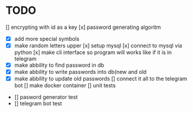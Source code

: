 # TODO
[] encrypting with id as a key
[x] password generating algoritm
- [x] add more special symbols
- [x] make random letters upper
[x] setup mysql
[x] connect to mysql via python
[x] make cli interface so program will works like if it is in telegram
- [x] make abbility to find password in db
- [x] make abbility to write passwords into db(new and old
- [x] make abbility to update old passwords
[] connect it all to the telegram bot
[] make docker container
[] unit tests
- [] pasword generator test
- [] telegram bot test
